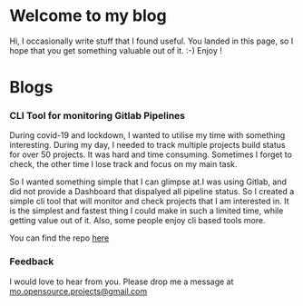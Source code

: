 # Welcome to my blog

Hi, I occasionally write stuff that I found useful. You landed in this page, so I hope that you get something valuable out of it. :-) Enjoy !  

# Blogs

### CLI Tool for monitoring Gitlab Pipelines
During covid-19 and lockdown, I wanted to utilise my time with something interesting. During my day, I needed to track multiple projects build status for over 50 projects. It was hard and time consuming. Sometimes I forget to check, the other time I lose track and focus on my main task. 

So I wanted something simple that I can glimpse at.I was using Gitlab, and did not provide a Dashboard that dispalyed all pipeline status. So I created a simple cli tool that will monitor and check projects that I am interested in. It is the simplest and fastest thing I could make in such a limited time, while getting value out of it. Also, some people enjoy cli based tools more.

You can find the repo [here](https://github.com/Binsabbar/gitlab-cli-build-monitor)

### Feedback

I would love to hear from you. Please drop me a message at mo.opensource.projects@gmail.com
